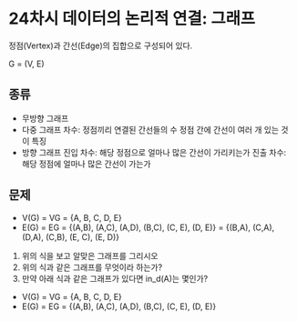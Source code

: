 # 24차시 데이터의 논리적 연결: 그래프

정점(Vertex)과 간선(Edge)의 집합으로 구성되어 있다.

G = (V, E)

## 종류

- 무방향 그래프
- 다중 그래프
  차수: 정점끼리 연결된 간선들의 수
  정점 간에 간선이 여러 개 있는 것이 특징
- 방향 그래프
  진입 차수: 해당 정점으로 얼마나 많은 간선이 가리키는가
  진출 차수: 해당 정점에 얼마나 많은 간선이 가는가

## 문제

- V(G) = VG = {A, B, C, D, E}
- E(G) = EG = {(A,B), (A,C), (A,D), (B,C), (C, E), (D, E)}
  = {(B,A), (C,A), (D,A), (C,B), (E, C), (E, D)}

1. 위의 식을 보고 알맞은 그래프를 그리시오
2. 위의 식과 같은 그래프를 무엇이라 하는가?
3. 만약 아래 식과 같은 그래프가 있다면 in_d(A)는 몇인가?

- V(G) = VG = {A, B, C, D, E}
- E(G) = EG = {(A,B), (A,C), (A,D), (B,C), (C, E), (D, E)}
